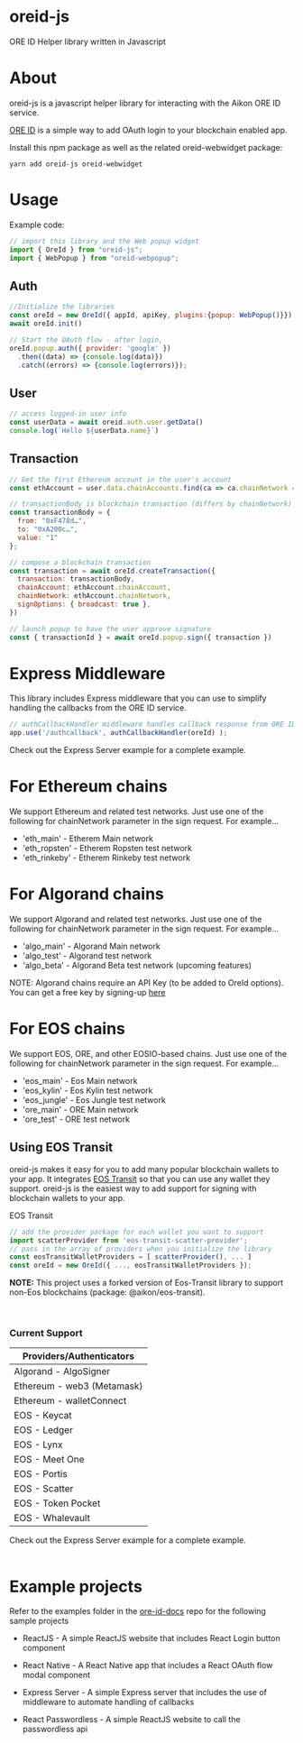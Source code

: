 # oreid-js

ORE ID Helper library written in Javascript

# About

oreid-js is a javascript helper library for interacting with the Aikon ORE ID service.

[ORE ID](https://github.com/api-market/ore-id-docs) is a simple way to add OAuth login to your blockchain enabled app.

Install this npm package as well as the related oreid-webwidget package:

```
yarn add oreid-js oreid-webwidget

```

# Usage

Example code:

```javascript
// import this library and the Web popup widget
import { OreId } from "oreid-js";
import { WebPopup } from "oreid-webpopup";
```
## Auth
```javascript
//Initialize the libraries
const oreId = new OreId({ appId, apiKey, plugins:{popup: WebPopup()}});
await oreId.init()

// Start the OAuth flow - after login, 
oreId.popup.auth({ provider: 'google' })
  .then((data) => {console.log(data)})
  .catch((errors) => {console.log(errors)});

```
## User
```javascript
// access logged-in user info
const userData = await oreid.auth.user.getData()
console.log(`Hello ${userData.name}`)
```

## Transaction
```javascript
// Get the first Ethereum account in the user's account
const ethAccount = user.data.chainAccounts.find(ca => ca.chainNetwork === 'eth_ropsten')

// transactionBody is blockchain transaction (differs by chainNetwork)
const transactionBody = {
  from: "0xF478d…",
  to: "0xA200c…",
  value: "1"
};

// compose a blockchain transaction
const transaction = await oreId.createTransaction({
  transaction: transactionBody,
  chainAccount: ethAccount.chainAccount,
  chainNetwork: ethAccount.chainNetwork,
  signOptions: { broadcast: true },
})

// launch popup to have the user approve signature
const { transactionId } = await oreId.popup.sign({ transaction })

```

# Express Middleware

This library includes Express middleware that you can use to simplify handling the callbacks from the ORE ID service.

```javascript
// authCallbackHandler middleware handles callback response from ORE ID and extracts results
app.use('/authcallback', authCallbackHandler(oreId) );
```

Check out the Express Server example for a complete example.

# For Ethereum chains

We support Ethereum and related test networks. Just use one of the following for chainNetwork parameter in the sign request. For example...
  - 'eth_main' - Etherem Main network
  - 'eth_ropsten' - Etherem Ropsten test network
  - 'eth_rinkeby' - Etherem Rinkeby test network

# For Algorand chains

We support Algorand and related test networks. Just use one of the following for chainNetwork parameter in the sign request. For example...
  - 'algo_main' - Algorand Main network
  - 'algo_test' - Algorand test network
  - 'algo_beta' - Algorand Beta test network (upcoming features)

NOTE: Algorand chains require an API Key (to be added to OreId options). You can get a free key by signing-up [here](https://www.purestake.com/technology/algorand-api/)

# For EOS chains

We support EOS, ORE, and other EOSIO-based chains. Just use one of the following for chainNetwork parameter in the sign request. For example...
  - 'eos_main' - Eos Main network
  - 'eos_kylin' - Eos Kylin test network
  - 'eos_jungle' - Eos Jungle test network
  - 'ore_main' - ORE Main network
  - 'ore_test' - ORE test network

## Using EOS Transit

oreid-js makes it easy for you to add many popular blockchain wallets to your app. It integrates [EOS Transit](https://github.com/eosnewyork/eos-transit) so that you can use any wallet they support. oreid-js is the easiest way to add support for signing with blockchain wallets to your app.

EOS Transit
```javascript
// add the provider package for each wallet you want to support
import scatterProvider from 'eos-transit-scatter-provider';
// pass in the array of providers when you initialize the library
const eosTransitWalletProviders = [ scatterProvider(), ... ]
const oreId = new OreId({ ..., eosTransitWalletProviders });
```

**NOTE:** This project uses a forked version of Eos-Transit library to support non-Eos blockchains (package: @aikon/eos-transit).

<br>

### Current Support
| Providers/Authenticators   |
| -------------------------- |
| Algorand - AlgoSigner      |
| Ethereum - web3 (Metamask) |
| Ethereum - walletConnect   |
| EOS - Keycat               |
| EOS - Ledger               |
| EOS - Lynx                 |
| EOS - Meet One             |
| EOS - Portis               |
| EOS - Scatter              |
| EOS - Token Pocket         |
| EOS - Whalevault           |

Check out the Express Server example for a complete example.
<br><br>

# Example projects

Refer to the examples folder in the [ore-id-docs](https://github.com/API-market/ore-id-docs) repo for the following sample projects

- ReactJS - A simple ReactJS website that includes React Login button component

- React Native - A React Native app that includes a React OAuth flow modal component

- Express Server - A simple Express server that includes the use of middleware to automate handling of callbacks

- React Passwordless - A simple ReactJS website to call the passwordless api
